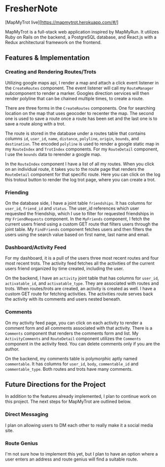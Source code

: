 # FresherNote

[MapMyTrot live][https://mapmytrot.herokuapp.com/#/]

MapMyTrot is a full-stack web application inspired by MapMyRun.  It utilizes Ruby on Rails on the backend, a PostgreSQL database, and React.js with a Redux architectural framework on the frontend.  

## Features & Implementation

### Creating and Rendering Routes/Trots

  Utilizing google maps api, I render a map and attach a click event listener in the `CreateRoutes` component. The event listener will call my `RouteManager` subcomponent to render a marker. Googles direction services will then render polyline that can be chained multiple times, to create a route.

  There are three forms in the `CreateRoutes` components. One for searching location on the map that uses geocoder to recenter the map. The second one is used to save a route once a route has been set and the last one is to save a route along with a trot.

  The route is stored in the database under a routes table that contains columns `id`,
  `user_id`, `name`, `distance`, `polyline`, `origin`, `bounds`, and `destination`. The encoded `polyline` is used to render a google static map in my `RouteIndex` and `TrotIndex` components. For my `RouteDetail` component, I use the `bounds` data to rerender a google map.

  In the `RouteIndex` component I have a list of all my routes. When you click on an individual route, it takes you to the route page that renders the `RouteDetail` component for that specific route. Here you can click on the log this trotout button to render the log trot page, where you can create a trot.

### Friending

  On the database side, I have a joint table `friendships`. It has columns for `user_id`, `friend_id` and `status`. The user_id references which user requested the friendship, which I use to filter for requested friendships in my `FriendRequests` component. In the `MyFriends` component, I fetch the current users friend using a custom GET route that filters users through the joint table. My `FindFriends` component fetches users and then filters the users using the search value based on first name, last name and email.

### Dashboard/Activity Feed

  For my dashboard, it is a pull of the users three most recent routes and four most recent trots. The activity feed fetches all the activities of the current users friend organized by time created, including the user.

  On the backend, I have an `activity` joint table that has columns for `user_id`, `activatable_id`, and `activatable_type`. They are associated with routes and  trots. When routes/trots are created, an activity is created as well. I have a custom GET route for fetching activities. The activities route serves back the activity with its comments and users nested beneath.

### Comments

  On my activity feed page, you can click on each activity to render a comment form and all comments associated with that activity. There is a `Comments` component that renders the comments form and list. My `ActivityComments` and `RouteDetail` component utilizes the `Comments` component in the activity feed. You can delete comments only if you are the author.

  On the backend, my comments table is polymorphic aptly named `commentable`. It has columns for `user_id`, `body`, `commentable_id` and `commentable_type`. Both routes and trots have many comments.

## Future Directions for the Project

In addition to the features already implemented, I plan to continue work on this project.  The next steps for MapMyTrot are outlined below.

### Direct Messaging

I plan on allowing users to DM each other to really make it a social media site.

### Route Genius

I'm not sure how to implement this yet, but I plan to have an option where a user enters an address and route genius will find a suitable route.
